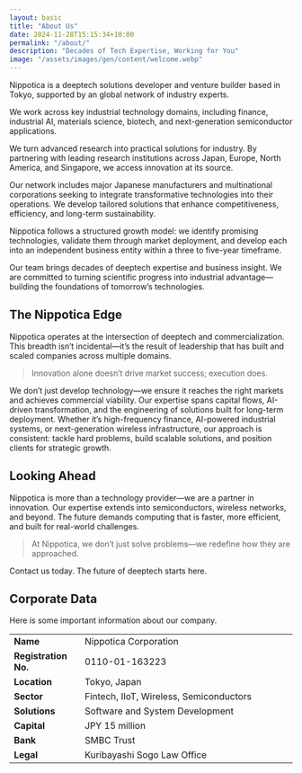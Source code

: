 ```yaml
---
layout: basic
title: "About Us"
date: 2024-11-28T15:15:34+10:00
permalink: "/about/"
description: "Decades of Tech Expertise, Working for You"
image: "/assets/images/gen/content/welcome.webp"
---
```


Nippotica is a deeptech solutions developer and venture builder based in Tokyo, supported by an global network of industry experts.

We work across key industrial technology domains, including finance, industrial AI, materials science, biotech, and next-generation semiconductor applications.

We turn advanced research into practical solutions for industry. By partnering with leading research institutions across Japan, Europe, North America, and Singapore, we access innovation at its source.

Our network includes major Japanese manufacturers and multinational corporations seeking to integrate transformative technologies into their operations. We develop tailored solutions that enhance competitiveness, efficiency, and long-term sustainability.

Nippotica follows a structured growth model: we identify promising technologies, validate them through market deployment, and develop each into an independent business entity within a three to five-year timeframe.

Our team brings decades of deeptech expertise and business insight. We are committed to turning scientific progress into industrial advantage—building the foundations of tomorrow’s technologies.

## The Nippotica Edge

Nippotica operates at the intersection of deeptech and commercialization. This breadth isn’t incidental—it’s the result of leadership that has built and scaled companies across multiple domains.   

> Innovation alone doesn’t drive market success; execution does.

We don’t just develop technology—we ensure it reaches the right markets and achieves commercial viability. Our expertise spans capital flows, AI-driven transformation, and the engineering of solutions built for long-term deployment. Whether it’s high-frequency finance, AI-powered industrial systems, or next-generation wireless infrastructure, our approach is consistent: tackle hard problems, build scalable solutions, and position clients for strategic growth. 

## Looking Ahead  

Nippotica is more than a technology provider—we are a partner in innovation. Our expertise extends into semiconductors, wireless networks, and beyond. The future demands computing that is faster, more efficient, and built for real-world challenges.  

> At Nippotica, we don’t just solve problems—we redefine how they are approached.  

Contact us today. The future of deeptech starts here.


## Corporate Data

Here is some important information about our company.

<style>
    table {
        width: 100%;
    }
    td:first-child {
        width: 25%;
        font-weight: bold;
    }
    td:last-child {
        width: 75%;
    }
</style>

<table>
    <tr>
        <td>Name</td>
        <td>Nippotica Corporation</td>
    </tr>
    <tr>
        <td>Registration No.</td>
        <td>0110-01-163223</td>
    </tr>
    <tr>
        <td>Location</td>
        <td>Tokyo, Japan</td>
    </tr>
    <tr>
        <td>Sector</td>
        <td>Fintech, IIoT, Wireless, Semiconductors</td>
    </tr>
    <tr>
        <td>Solutions</td>
        <td>Software and System Development</td>
    </tr>
    <tr>
        <td>Capital</td>
        <td>JPY 15 million</td>
    </tr>
    <tr>
        <td>Bank</td>
        <td>SMBC Trust</td>
    </tr>
    <tr>
        <td>Legal</td>
        <td>Kuribayashi Sogo Law Office</td>
    </tr>
</table>





